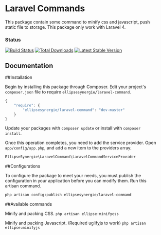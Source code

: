 # Laravel Commands

This package contain some command to minify css and javascript, push static file to storage. This package only work with Laravel 4.

### Status

[![Build Status](https://travis-ci.org/ellipsesynergie/laravel-command.png?branch=master)](https://travis-ci.org/ellipsesynergie/laravel-command)
[![Total Downloads](https://poser.pugx.org/ellipsesynergie/laravel-command/downloads.png)](https://packagist.org/packages/ellipsesynergie/laravel-command)
[![Latest Stable Version](https://poser.pugx.org/ellipsesynergie/laravel-command/v/stable.png)](https://packagist.org/packages/ellipsesynergie/laravel-command)

## Documentation

##Installation

Begin by installing this package through Composer. Edit your project's `composer.json` file to require `ellipsesynergie/laravel-command`.

```javascript
{
    "require": {
        "ellipsesynergie/laravel-command": "dev-master"
    }
}
```

Update your packages with `composer update` or install with `composer install`.

Once this operation completes, you need to add the service provider. Open `app/config/app.php`, and add a new item to the providers array.

```php
EllipseSynergie\LaravelCommand\LaravelCommandServiceProvider
```

##Configurations

To configure the package to meet your needs, you must publish the configuration in your application before you can modify them. Run this artisan command.

```bash
php artisan config:publish ellipsesynergie/laravel-command
```

##Available commands

Minify and packing CSS.
`php artisan ellipse:minifycss`

Minify and packing Javascript. (Required uglifyjs to work)
`php artisan ellipse:minifyjs`
